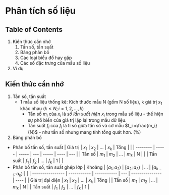 # Phân tích số liệu

## Table of Contents

1. Kiến thức cần nhớ
	1. Tần số, tần suất
	2. Bảng phân bố
	3. Các loại biểu đồ hay gặp
	4. Các số đặc trưng của mẫu số liệu
2. Ví dụ

## Kiến thức cần nhớ

1. Tần số, tần suất
	- 1 mẫu số liệu thống kê: Kích thước mẫu N (gồm N số liệu), k giá trị $x_1$ khác nhau $(k\leq N; i =1,2,…,k)$
		- Tần số $m_i$ của $x_i$ là *số lần xuất hiện $x_i$* trong mẫu số liệu - thể hiện sự phổ biến của giá trị lặp lại trong mẫu dữ liệu.
		- Tần suất $f_i$ của $f_i$ là tỉ số giữa tần số và cỡ mẫu $f_i =\frac{m_i}{N}$ - như tần số nhưng mang tính tổng quát hơn. (%)
2. Bảng phân bố
- Phân bố tần số, tần suất
| Giá trị  | $x_1$ | $x_2$ | …   | $x_k$ | Tổng |     |
| -------- | ----- | ----- | --- | ----- | ---- | --- |
| Tần số   | $m_1$ | $m_2$ | …   | $m_k$ | N    |     |
| Tần suất | $f_1$ | $f_2$ | …   | $f_k$ | 1    |     |
- Phân bố tần số, tần suất ghép lớp
| Khoảng           | $[a_1;a_2)$ | $[a_2;a_3)$ | …   | $[a_{k-1};a_k)$ |      |
| ---------------- | ----------- | ----------- | --- | --------------- | ---- |
| Giá trị đại diện | $x_1$       | $x_2$        | …   | $x_k$           | Tổng |
| Tần số           | $m_1$       | $m_2$       | …   | $m_k$           | N    |
| Tần suất         | $f_1$       | $f_2$       | …   | $f_k$           | 1    |
